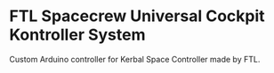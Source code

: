 # **FTL Spacecrew Universal Cockpit Kontroller System**

Custom Arduino controller for Kerbal Space Controller made by FTL.
